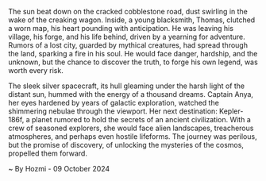 
The sun beat down on the cracked cobblestone road, dust swirling in the wake of the creaking wagon. Inside, a young blacksmith, Thomas, clutched a worn map, his heart pounding with anticipation. He was leaving his village, his forge, and his life behind, driven by a yearning for adventure. Rumors of a lost city, guarded by mythical creatures, had spread through the land, sparking a fire in his soul. He would face danger, hardship, and the unknown, but the chance to discover the truth, to forge his own legend, was worth every risk. 

The sleek silver spacecraft, its hull gleaming under the harsh light of the distant sun, hummed with the energy of a thousand dreams. Captain Anya, her eyes hardened by years of galactic exploration, watched the shimmering nebulae through the viewport. Her next destination: Kepler-186f, a planet rumored to hold the secrets of an ancient civilization. With a crew of seasoned explorers, she would face alien landscapes, treacherous atmospheres, and perhaps even hostile lifeforms. The journey was perilous, but the promise of discovery, of unlocking the mysteries of the cosmos, propelled them forward. 

~ By Hozmi - 09 October 2024
